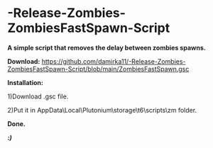 # -Release-Zombies-ZombiesFastSpawn-Script


**A simple script that removes the delay between zombies spawns.**

**Download:**
https://github.com/damirka11/-Release-Zombies-ZombiesFastSpawn-Script/blob/main/ZombiesFastSpawn.gsc

**Installation:**

1)Download .gsc file.

2)Put it in AppData\Local\Plutonium\storage\t6\scripts\zm folder.

**Done.**

***:)***
